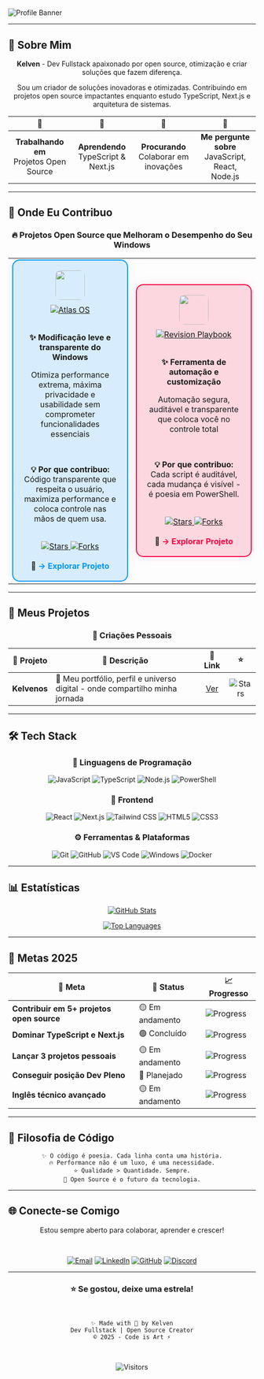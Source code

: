 # <div align="center">

![Profile Banner](https://readme-typing-svg.demolab.com?font=Fira+Code&size=32&duration=4000&pause=1000&color=B026FF&center=true&vCenter=true&width=900&lines=👋+Olá%2C+sou+KELVEN!;Dev+Fullstack+%7C+Open+Source+Creator;⚡+Performance+Obsessed;🔒+Privacy+Advocate;🚀+Building+the+Future)

</div>

---

## 🚀 Sobre Mim

<div align="center">

**Kelven** - Dev Fullstack apaixonado por open source, otimização e criar soluções que fazem diferença.

Sou um criador de soluções inovadoras e otimizadas. Contribuindo em projetos open source impactantes enquanto estudo TypeScript, Next.js e arquitetura de sistemas.

</div>

<div align="center">

| 👀 | 🌱 | 🤝 | 💬 |
|:---:|:---:|:---:|:---:|
| **Trabalhando em** <br/> Projetos Open Source | **Aprendendo** <br/> TypeScript & Next.js | **Procurando** <br/> Colaborar em inovações | **Me pergunte sobre** <br/> JavaScript, React, Node.js |

</div>

---

## 🤝 Onde Eu Contribuo

<div align="center">

### 🔥 Projetos Open Source que Melhoram o Desempenho do Seu Windows

</div>

<table align="center">
  <tr>
    <td align="center" width="50%">
      <div style="border-radius: 15px; padding: 20px; background: rgba(0, 150, 255, 0.15); border: 2px solid #0096FF; transition: all 0.3s ease; box-shadow: 0 0 20px rgba(0, 150, 255, 0.1);">
        <img src="https://encrypted-tbn0.gstatic.com/images?q=tbn:ANd9GcTyFCZkAM5p5dNMZUMPhFgmJPuf_XV30ysXGo-2pbGt-6oW9Xe-HoneRmVcdaLtv6LLWO0&usqp=CAU" width="60" height="60" style="border-radius: 10px; margin-bottom: 10px; object-fit: cover; animation: float 3s ease-in-out infinite;">
        <br/>
        <a href="https://github.com/Atlas-OS/Atlas">
          <img src="https://img.shields.io/badge/Atlas%20OS-🖥️%20Windows%20Optimization-0096FF?style=for-the-badge&logoColor=white" alt="Atlas OS">
        </a>
        <br/><br/>
        <p><b>✨ Modificação leve e transparente do Windows</b></p>
        <p>Otimiza performance extrema, máxima privacidade e usabilidade sem comprometer funcionalidades essenciais</p>
        <br/>
        <p><strong>💡 Por que contribuo:</strong> Código transparente que respeita o usuário, maximiza performance e coloca controle nas mãos de quem usa.</p>
        <br/>
        <a href="https://github.com/Atlas-OS/Atlas">
          <img src="https://img.shields.io/github/stars/Atlas-OS/Atlas?style=flat-square&color=0096FF&label=Stars" alt="Stars">
          <img src="https://img.shields.io/github/forks/Atlas-OS/Atlas?style=flat-square&color=0096FF&label=Forks" alt="Forks">
        </a>
        <br/><br/>
        🔗 <a href="https://github.com/Atlas-OS/Atlas" style="color: #0096FF; text-decoration: none; font-weight: bold;">→ Explorar Projeto</a>
      </div>
    </td>
    <td align="center" width="50%">
      <div style="border-radius: 15px; padding: 20px; background: rgba(255, 0, 64, 0.15); border: 2px solid #FF0040; transition: all 0.3s ease; box-shadow: 0 0 20px rgba(255, 0, 64, 0.1);">
        <img src="https://revi.cc/logo.svg" width="60" height="60" style="border-radius: 10px; margin-bottom: 10px; animation: pulse 2s ease-in-out infinite;">
        <br/>
        <a href="https://github.com/meetrevision/playbook">
          <img src="https://img.shields.io/badge/Revision%20Playbook-⚙️%20Windows%20Automation-FF0040?style=for-the-badge&logoColor=white" alt="Revision Playbook">
        </a>
        <br/><br/>
        <p><b>✨ Ferramenta de automação e customização</b></p>
        <p>Automação segura, auditável e transparente que coloca você no controle total</p>
        <br/>
        <p><strong>💡 Por que contribuo:</strong> Cada script é auditável, cada mudança é visível - é poesia em PowerShell.</p>
        <br/>
        <a href="https://github.com/meetrevision/playbook">
          <img src="https://img.shields.io/github/stars/meetrevision/playbook?style=flat-square&color=FF0040&label=Stars" alt="Stars">
          <img src="https://img.shields.io/github/forks/meetrevision/playbook?style=flat-square&color=FF0040&label=Forks" alt="Forks">
        </a>
        <br/><br/>
        🔗 <a href="https://github.com/meetrevision/playbook" style="color: #FF0040; text-decoration: none; font-weight: bold;">→ Explorar Projeto</a>
      </div>
    </td>
  </tr>
</table>

---

## 💼 Meus Projetos

<div align="center">

### 🎨 Criações Pessoais

| 🎨 Projeto | 📝 Descrição | 🔗 Link | ⭐ |
|:---:|---|:---:|:---:|
| **Kelvenos** | 🚀 Meu portfólio, perfil e universo digital - onde compartilho minha jornada | [Ver](https://github.com/kelvenapk/kelvenos) | ![Stars](https://img.shields.io/github/stars/kelvenapk/kelvenos?style=flat-square&color=B026FF) |

</div>

---

## 🛠️ Tech Stack

<div align="center">

### 🎯 Linguagens de Programação
![JavaScript](https://img.shields.io/badge/JavaScript-F7DF1E?style=for-the-badge&logo=javascript&logoColor=black)
![TypeScript](https://img.shields.io/badge/TypeScript-3178C6?style=for-the-badge&logo=typescript&logoColor=white)
![Node.js](https://img.shields.io/badge/Node.js-339933?style=for-the-badge&logo=nodedotjs&logoColor=white)
![PowerShell](https://img.shields.io/badge/PowerShell-5391FE?style=for-the-badge&logo=powershell&logoColor=white)

### 🎨 Frontend
![React](https://img.shields.io/badge/React-61DAFB?style=for-the-badge&logo=react&logoColor=black)
![Next.js](https://img.shields.io/badge/Next.js-000000?style=for-the-badge&logo=nextdotjs&logoColor=white)
![Tailwind CSS](https://img.shields.io/badge/Tailwind_CSS-38B2AC?style=for-the-badge&logo=tailwind-css&logoColor=white)
![HTML5](https://img.shields.io/badge/HTML5-E34F26?style=for-the-badge&logo=html5&logoColor=white)
![CSS3](https://img.shields.io/badge/CSS3-1572B6?style=for-the-badge&logo=css3&logoColor=white)

### ⚙️ Ferramentas & Plataformas
![Git](https://img.shields.io/badge/Git-F05032?style=for-the-badge&logo=git&logoColor=white)
![GitHub](https://img.shields.io/badge/GitHub-181717?style=for-the-badge&logo=github&logoColor=white)
![VS Code](https://img.shields.io/badge/VS_Code-007ACC?style=for-the-badge&logo=visual-studio-code&logoColor=white)
![Windows](https://img.shields.io/badge/Windows-0078D4?style=for-the-badge&logo=windows&logoColor=white)
![Docker](https://img.shields.io/badge/Docker-2496ED?style=for-the-badge&logo=docker&logoColor=white)

</div>

---

## 📊 Estatísticas

<div align="center">

[![GitHub Stats](https://github-readme-stats.vercel.app/api?username=kelvenapk&theme=nightowl&hide_border=true&bg_color=0d1117&title_color=B026FF&text_color=c9d1d9&icon_color=B026FF&show_icons=true)](https://github.com/kelvenapk)

[![Top Languages](https://github-readme-stats.vercel.app/api/top-langs/?username=kelvenapk&theme=nightowl&hide_border=true&bg_color=0d1117&title_color=B026FF&text_color=c9d1d9&card_width=440&langs_count=8)](https://github.com/kelvenapk)

</div>

---

## 🎯 Metas 2025

<div align="center">

| 🚀 Meta | 📌 Status | 📈 Progresso |
|---|---|---|
| **Contribuir em 5+ projetos open source** | 🟡 Em andamento | ![Progress](https://img.shields.io/badge/Progress-80%25-B026FF?style=flat-square) |
| **Dominar TypeScript e Next.js** | 🟢 Concluído | ![Progress](https://img.shields.io/badge/Progress-100%25-B026FF?style=flat-square) |
| **Lançar 3 projetos pessoais** | 🟡 Em andamento | ![Progress](https://img.shields.io/badge/Progress-60%25-B026FF?style=flat-square) |
| **Conseguir posição Dev Pleno** | 🔴 Planejado | ![Progress](https://img.shields.io/badge/Progress-20%25-B026FF?style=flat-square) |
| **Inglês técnico avançado** | 🟡 Em andamento | ![Progress](https://img.shields.io/badge/Progress-70%25-B026FF?style=flat-square) |

</div>

---

## 💭 Filosofia de Código

<div align="center">

```
✨ O código é poesia. Cada linha conta uma história.
🔥 Performance não é um luxo, é uma necessidade.
⭐ Qualidade > Quantidade. Sempre.
🚀 Open Source é o futuro da tecnologia.
```

</div>

---

## 🌐 Conecte-se Comigo

<div align="center">

Estou sempre aberto para colaborar, aprender e crescer!

<br/>

[![Email](https://img.shields.io/badge/💌_Email-D14836?style=for-the-badge&logo=gmail&logoColor=white)](mailto:seu-email@gmail.com)
[![LinkedIn](https://img.shields.io/badge/💼_LinkedIn-0077B5?style=for-the-badge&logo=linkedin&logoColor=white)](https://linkedin.com/in/seu-perfil)
[![GitHub](https://img.shields.io/badge/🐙_GitHub-181717?style=for-the-badge&logo=github&logoColor=white)](https://github.com/kelvenapk)
[![Discord](https://img.shields.io/badge/🎮_Discord-7289DA?style=for-the-badge&logo=discord&logoColor=white)](https://discord.gg/q3fHT6nMB4)

</div>

---

<div align="center">

### ⭐ Se gostou, deixe uma estrela!

<br/>

```
✨ Made with 💜 by Kelven
Dev Fullstack | Open Source Creator
© 2025 - Code is Art ⚡
```

<br/>

![Visitors](https://komarev.com/ghpvc/?username=kelvenapk&color=B026FF&style=for-the-badge&label=Visitantes)

</div>

<style>
@keyframes float {
  0%, 100% { transform: translateY(0px); }
  50% { transform: translateY(-10px); }
}

@keyframes pulse {
  0%, 100% { transform: scale(1); opacity: 1; }
  50% { transform: scale(1.05); opacity: 0.8; }
}

@keyframes glow {
  0%, 100% { box-shadow: 0 0 5px rgba(176, 38, 255, 0.3); }
  50% { box-shadow: 0 0 20px rgba(176, 38, 255, 0.6); }
}

img[style*="animation: float"] {
  animation: float 3s ease-in-out infinite;
}

img[style*="animation: pulse"] {
  animation: pulse 2s ease-in-out infinite;
}
</style>
